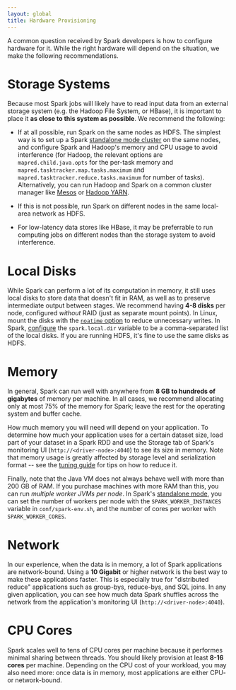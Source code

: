 ```yaml
---
layout: global
title: Hardware Provisioning
---
```


A common question received by Spark developers is how to configure hardware for it. While the right
hardware will depend on the situation, we make the following recommendations.

# Storage Systems

Because most Spark jobs will likely have to read input data from an external storage system (e.g.
the Hadoop File System, or HBase), it is important to place it **as close to this system as
possible**. We recommend the following:

* If at all possible, run Spark on the same nodes as HDFS. The simplest way is to set up a Spark
[standalone mode cluster](spark-standalone.html) on the same nodes, and configure Spark and
Hadoop's memory and CPU usage to avoid interference (for Hadoop, the relevant options are
`mapred.child.java.opts` for the per-task memory and `mapred.tasktracker.map.tasks.maximum`
and `mapred.tasktracker.reduce.tasks.maximum` for number of tasks). Alternatively, you can run
Hadoop and Spark on a common cluster manager like [Mesos](running-on-mesos.html) or
[Hadoop YARN](running-on-yarn.html).

* If this is not possible, run Spark on different nodes in the same local-area network as HDFS.

* For low-latency data stores like HBase, it may be preferrable to run computing jobs on different
nodes than the storage system to avoid interference.

# Local Disks

While Spark can perform a lot of its computation in memory, it still uses local disks to store
data that doesn't fit in RAM, as well as to preserve intermediate output between stages. We
recommend having **4-8 disks** per node, configured _without_ RAID (just as separate mount points).
In Linux, mount the disks with the [`noatime` option](http://www.centos.org/docs/5/html/Global_File_System/s2-manage-mountnoatime.html)
to reduce unnecessary writes. In Spark, [configure](configuration.html) the `spark.local.dir`
variable to be a comma-separated list of the local disks. If you are running HDFS, it's fine to
use the same disks as HDFS.

# Memory

In general, Spark can run well with anywhere from **8 GB to hundreds of gigabytes** of memory per
machine. In all cases, we recommend allocating only at most 75% of the memory for Spark; leave the
rest for the operating system and buffer cache.

How much memory you will need will depend on your application. To determine how much your
application uses for a certain dataset size, load part of your dataset in a Spark RDD and use the
Storage tab of Spark's monitoring UI (`http://<driver-node>:4040`) to see its size in memory.
Note that memory usage is greatly affected by storage level and serialization format -- see
the [tuning guide](tuning.html) for tips on how to reduce it.

Finally, note that the Java VM does not always behave well with more than 200 GB of RAM. If you
purchase machines with more RAM than this, you can run _multiple worker JVMs per node_. In
Spark's [standalone mode](spark-standalone.html), you can set the number of workers per node
with the `SPARK_WORKER_INSTANCES` variable in `conf/spark-env.sh`, and the number of cores
per worker with `SPARK_WORKER_CORES`.

# Network

In our experience, when the data is in memory, a lot of Spark applications are network-bound.
Using a **10 Gigabit** or higher network is the best way to make these applications faster.
This is especially true for "distributed reduce" applications such as group-bys, reduce-bys, and
SQL joins. In any given application, you can see how much data Spark shuffles across the network
from the application's monitoring UI (`http://<driver-node>:4040`).

# CPU Cores

Spark scales well to tens of CPU cores per machine because it performes minimal sharing between
threads. You should likely provision at least **8-16 cores** per machine. Depending on the CPU
cost of your workload, you may also need more: once data is in memory, most applications are
either CPU- or network-bound.
